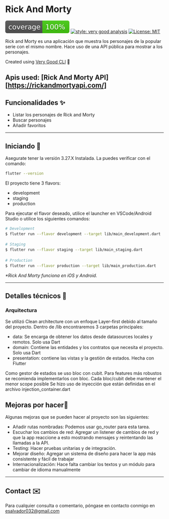 # Rick And Morty

![coverage][coverage_badge]
[![style: very good analysis][very_good_analysis_badge]][very_good_analysis_link]
[![License: MIT][license_badge]][license_link]

Rick and Morty es una aplicación que muestra los personajes de la popular serie con el mismo nombre. Hace uso de una API pública para mostrar a los personajes.

Created using [Very Good CLI][very_good_cli_link] 🤖  

Apis used:
[Rick And Morty API][https://rickandmortyapi.com/]
---

## Funcionalidades ✨
- Listar los personajes de Rick and Morty
- Buscar personajes
- Añadir favoritos

---

## Iniciando 🚀

Asegurate tener la versión 3.27.X Instalada. La puedes verificar con el comando:  
```sh
flutter --version
```

El proyecto tiene 3 flavors:

- development
- staging
- production

Para ejecutar el flavor deseado, utilice el launcher en VSCode/Android Studio o utilice los siguientes comandos:
```sh
# Development
$ flutter run --flavor development --target lib/main_development.dart

# Staging
$ flutter run --flavor staging --target lib/main_staging.dart

# Production
$ flutter run --flavor production --target lib/main_production.dart
```

_\*Rick And Morty funciona en iOS y Android._

---

## Detalles técnicos 🚀

### Arquitectura
Se utilizó Clean architecture con un enfoque Layer-first debido al tamaño del proyecto. Dentro de /lib encontraremos 3 carpetas principales:
- data: Se encarga de obtener los datos desde datasources locales y remotos. Solo usa Dart
- domain: Contiene las entidades y los contratos que necesita el proyecto. Solo usa Dart
- presentation: contiene las vistas y la gestión de estados. Hecha con Flutter

Como gestor de estados se uso bloc con cubit. Para features más robustos se recomienda implementarlos con bloc. Cada bloc/cubit debe mantener el menor scope posible
Se hizo uso de inyección que están definidas en el archivo injection_container.dart


## Mejoras por hacer🚀
Algunas mejoras que se pueden hacer al proyecto son las siguientes:
- Añadir rutas nombradas: Podemos usar go_router para esta tarea.
- Escuchar los cambios de red: Agregar un listener de cambios de red y que la app reaccione a esto mostrando mensajes y reintentando las llamadas a la API.
- Testing: Hacer pruebas unitarias y de integración.
- Mejorar diseño: Agregar un sistema de diseño para hacer la app más consistente y fácil de trabajar
- Internacionalización: Hace falta cambiar los textos y un módulo para cambiar de idioma manualmente

---

[coverage_badge]: coverage_badge.svg
[flutter_localizations_link]: https://api.flutter.dev/flutter/flutter_localizations/flutter_localizations-library.html
[internationalization_link]: https://flutter.dev/docs/development/accessibility-and-localization/internationalization
[license_badge]: https://img.shields.io/badge/license-MIT-blue.svg
[license_link]: https://opensource.org/licenses/MIT
[very_good_analysis_badge]: https://img.shields.io/badge/style-very_good_analysis-B22C89.svg
[very_good_analysis_link]: https://pub.dev/packages/very_good_analysis
[very_good_cli_link]: https://github.com/VeryGoodOpenSource/very_good_cli




## Contact ✉️
Para cualquier consulta o comentario, póngase en contacto conmigo en esalvador032@gmail.com

